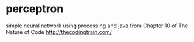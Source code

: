 # perceptron
simple neural network using processing and java
from Chapter 10 of The Nature of Code 
http://thecodingtrain.com/
